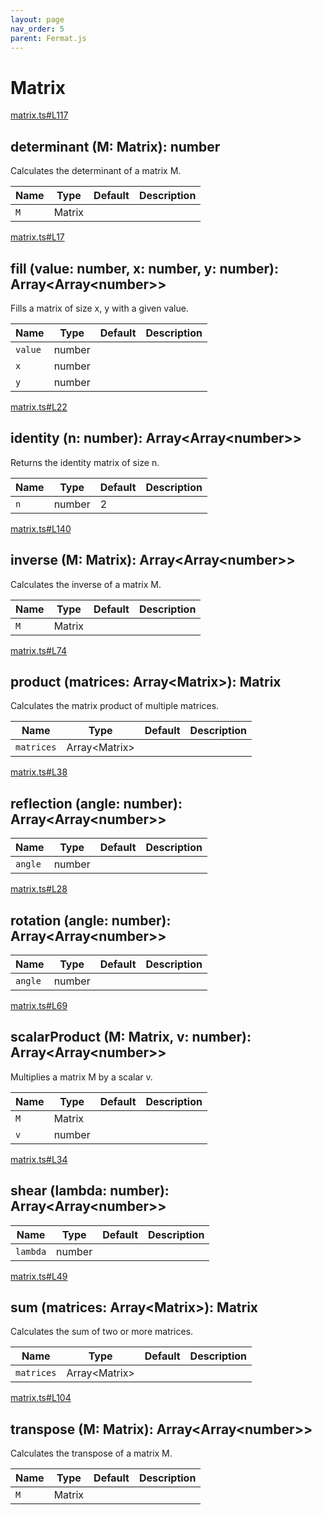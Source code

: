 ```yaml
---
layout: page
nav_order: 5
parent: Fermat.js
---
```


# Matrix

<div class="docs-item" markdown="1">

<div><a class="source" target="_blank" href="https://github.com/mathigon/fermat.js/tree/master/src/matrix.ts#L117">matrix.ts#L117</a></div>

## determinant <span class="signature">(M: Matrix): number</span>

Calculates the determinant of a matrix M.

| Name | Type | Default | Description |
| --- | --- | --- | --- |
| `M` | Matrix |  |  |


</div>

<div class="docs-item" markdown="1">

<div><a class="source" target="_blank" href="https://github.com/mathigon/fermat.js/tree/master/src/matrix.ts#L17">matrix.ts#L17</a></div>

## fill <span class="signature">(value: number, x: number, y: number): Array&lt;Array&lt;number&gt;&gt;</span>

Fills a matrix of size x, y with a given value.

| Name | Type | Default | Description |
| --- | --- | --- | --- |
| `value` | number |  |  |
| `x` | number |  |  |
| `y` | number |  |  |


</div>

<div class="docs-item" markdown="1">

<div><a class="source" target="_blank" href="https://github.com/mathigon/fermat.js/tree/master/src/matrix.ts#L22">matrix.ts#L22</a></div>

## identity <span class="signature">(n: number): Array&lt;Array&lt;number&gt;&gt;</span>

Returns the identity matrix of size n.

| Name | Type | Default | Description |
| --- | --- | --- | --- |
| `n` | number | 2 |  |


</div>

<div class="docs-item" markdown="1">

<div><a class="source" target="_blank" href="https://github.com/mathigon/fermat.js/tree/master/src/matrix.ts#L140">matrix.ts#L140</a></div>

## inverse <span class="signature">(M: Matrix): Array&lt;Array&lt;number&gt;&gt;</span>

Calculates the inverse of a matrix M.

| Name | Type | Default | Description |
| --- | --- | --- | --- |
| `M` | Matrix |  |  |


</div>

<div class="docs-item" markdown="1">

<div><a class="source" target="_blank" href="https://github.com/mathigon/fermat.js/tree/master/src/matrix.ts#L74">matrix.ts#L74</a></div>

## product <span class="signature">(matrices: Array&lt;Matrix&gt;): Matrix</span>

Calculates the matrix product of multiple matrices.

| Name | Type | Default | Description |
| --- | --- | --- | --- |
| `matrices` | Array&lt;Matrix&gt; |  |  |


</div>

<div class="docs-item" markdown="1">

<div><a class="source" target="_blank" href="https://github.com/mathigon/fermat.js/tree/master/src/matrix.ts#L38">matrix.ts#L38</a></div>

## reflection <span class="signature">(angle: number): Array&lt;Array&lt;number&gt;&gt;</span>

| Name | Type | Default | Description |
| --- | --- | --- | --- |
| `angle` | number |  |  |


</div>

<div class="docs-item" markdown="1">

<div><a class="source" target="_blank" href="https://github.com/mathigon/fermat.js/tree/master/src/matrix.ts#L28">matrix.ts#L28</a></div>

## rotation <span class="signature">(angle: number): Array&lt;Array&lt;number&gt;&gt;</span>

| Name | Type | Default | Description |
| --- | --- | --- | --- |
| `angle` | number |  |  |


</div>

<div class="docs-item" markdown="1">

<div><a class="source" target="_blank" href="https://github.com/mathigon/fermat.js/tree/master/src/matrix.ts#L69">matrix.ts#L69</a></div>

## scalarProduct <span class="signature">(M: Matrix, v: number): Array&lt;Array&lt;number&gt;&gt;</span>

Multiplies a matrix M by a scalar v.

| Name | Type | Default | Description |
| --- | --- | --- | --- |
| `M` | Matrix |  |  |
| `v` | number |  |  |


</div>

<div class="docs-item" markdown="1">

<div><a class="source" target="_blank" href="https://github.com/mathigon/fermat.js/tree/master/src/matrix.ts#L34">matrix.ts#L34</a></div>

## shear <span class="signature">(lambda: number): Array&lt;Array&lt;number&gt;&gt;</span>

| Name | Type | Default | Description |
| --- | --- | --- | --- |
| `lambda` | number |  |  |


</div>

<div class="docs-item" markdown="1">

<div><a class="source" target="_blank" href="https://github.com/mathigon/fermat.js/tree/master/src/matrix.ts#L49">matrix.ts#L49</a></div>

## sum <span class="signature">(matrices: Array&lt;Matrix&gt;): Matrix</span>

Calculates the sum of two or more matrices.

| Name | Type | Default | Description |
| --- | --- | --- | --- |
| `matrices` | Array&lt;Matrix&gt; |  |  |


</div>

<div class="docs-item" markdown="1">

<div><a class="source" target="_blank" href="https://github.com/mathigon/fermat.js/tree/master/src/matrix.ts#L104">matrix.ts#L104</a></div>

## transpose <span class="signature">(M: Matrix): Array&lt;Array&lt;number&gt;&gt;</span>

Calculates the transpose of a matrix M.

| Name | Type | Default | Description |
| --- | --- | --- | --- |
| `M` | Matrix |  |  |


</div>
